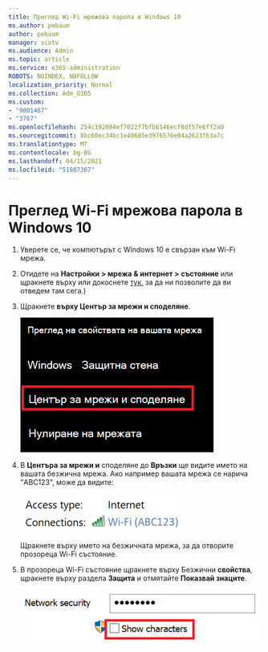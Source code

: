 ```yaml
---
title: Преглед Wi-Fi мрежова парола в Windows 10
ms.author: pebaum
author: pebaum
manager: scotv
ms.audience: Admin
ms.topic: article
ms.service: o365-administration
ROBOTS: NOINDEX, NOFOLLOW
localization_priority: Normal
ms.collection: Adm_O365
ms.custom:
- "9001467"
- "3767"
ms.openlocfilehash: 254c192084ef7022f7bfbb146ecf8df57e6ff2a0
ms.sourcegitcommit: 8bc60ec34bc1e40685e3976576e04a2623f63a7c
ms.translationtype: MT
ms.contentlocale: bg-BG
ms.lasthandoff: 04/15/2021
ms.locfileid: "51807367"
---
```

# <a name="view-wi-fi-network-password-in-windows-10"></a>Преглед Wi-Fi мрежова парола в Windows 10

1. Уверете се, че компютърът с Windows 10 е свързан към Wi-Fi мрежа.

2. Отидете на **Настройки > мрежа & интернет > състояние** или щракнете върху или докоснете [тук,](ms-settings:network?activationSource=GetHelp) за да ни позволите да ви отведем там сега.)

3. Щракнете **върху Център за мрежи и споделяне**.

    ![Център за мрежи и споделяне.](media/network-sharing-center.png)

4. В **Центъра за мрежи и** споделяне до **Връзки** ще видите името на вашата безжична мрежа. Ако например вашата мрежа се нарича "ABC123", може да видите:

    ![Мрежови връзки.](media/network-connections.png)

    Щракнете върху името на безжичната мрежа, за да отворите прозореца Wi-Fi състояние. 

5. В прозореца Wi-Fi състояние щракнете върху Безжични **свойства**, щракнете върху раздела **Защита** и отмятайте **Показвай знаците**.

    ![Показване Wi-Fi на пароли.](media/show-password-characters.png)

